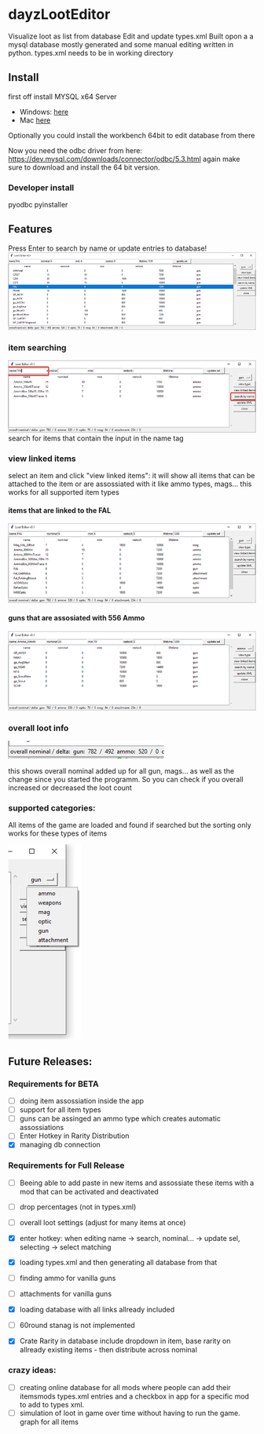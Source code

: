 # dayzLootEditor
Visualize loot as list from database Edit and update types.xml
Built opon a a mysql database mostly generated and some manual editing
written in python.
types.xml needs to be in working directory

## Install
first off install MYSQL x64 Server 
- Windows: [here](https://dev.mysql.com/downloads/windows/installer/8.0.html) 
- Mac [here](https://dev.mysql.com/downloads/mysql/)

Optionally you could install the workbench 64bit to edit database from there

Now you need the odbc driver from here: https://dev.mysql.com/downloads/connector/odbc/5.3.html
again make sure to download and install the 64 bit version.

### Developer install

pyodbc
pyinstaller

## Features
Press Enter to search by name or update entries to database!
![screenshot of application](images/2019-06-05_14-23-51.png)

### item searching
![search by name](images/searching.png)
search for items that contain the input in the name tag

### view linked items
select an item and click "view linked items":
it will show all items that can be attached to the item or are assossiated with it like ammo types, mags... this works for all supported item types

#### items that are linked to the FAL
![](images/linkedToFAL.png)

#### guns that are assosiated with 556 Ammo
![](images/linkedTo556Ammo.png)

### overall loot info

![](images/2019-06-05_14-23-41.png)

this shows overall nominal added up for all gun, mags... as well as the change since you started the programm. So you can check if you overall increased or decreased the loot count

### supported categories:
All items of the game are loaded and found if searched but the sorting only works for these types of items

![weapons, gun, ammo, mag, attachment, optic](images/2019-06-05_14-24-52.png)

## Future Releases:

### Requirements for BETA
- [ ] doing item assossiation inside the app
- [ ] support for all item types
- [ ] guns can be assinged an ammo type which creates automatic assossiations
- [ ] Enter Hotkey in Rarity Distribution
- [x] managing db connection

### Requirements for Full Release
- [ ] Beeing able to add paste in new items and assossiate these items with a mod that can be activated and deactivated
- [ ] drop percentages (not in types.xml)
- [ ] overall loot settings (adjust for many items at once)
- [x] enter hotkey: when editing name -> search, nominal... -> update sel, selecting -> select matching
- [x] loading types.xml and then generating all database from that 
- [ ] finding ammo for vanilla guns
- [ ] attachments for vanilla guns
- [x] loading database with all links allready included
- [ ] 60round stanag is not implemented
- [x] Crate Rarity in database include dropdown in item, base rarity on allready existing items - then distribute across nominal


### crazy ideas:

- [ ] creating online database for all mods where people can add their itemsmods types.xml entries and a checkbox in app for a specific mod to add to types xml.
- [ ] simulation of loot in game over time without having to run the game. graph for all items

